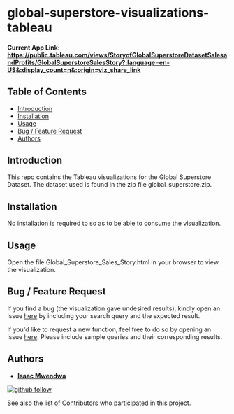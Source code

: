 # global-superstore-visualizations-tableau

#### Current App Link: https://public.tableau.com/views/StoryofGlobalSuperstoreDatasetSalesandProfits/GlobalSuperstoreSalesStory?:language=en-US&:display_count=n&:origin=viz_share_link

## Table of Contents
* [Introduction](#Introduction)
* [Installation](#Installation)
* [Usage](#Usage)
* [Bug / Feature Request](#Bug--Feature-Request)
* [Authors](#Authors)

## Introduction
This repo contains the Tableau visualizations for the Global Superstore Dataset. The dataset used is found in the zip file global_superstore.zip.

## Installation
No installation is required to so as to be able to consume the visualization.

## Usage
Open the file Global_Superstore_Sales_Story.html in your browser to view the visualization.

## Bug / Feature Request
If you find a bug (the visualization gave undesired results), kindly open an issue [here](https://github.com/IsaacMwendwa/global-superstore-visualizations-tableau/issues/new) by including your search query and the expected result.

If you'd like to request a new function, feel free to do so by opening an issue [here](https://github.com/IsaacMwendwa/global-superstore-visualizations-tableau/issues/new). Please include sample queries and their corresponding results.


## Authors

* **[Isaac Mwendwa](https://github.com/IsaacMwendwa)**
    
[![github follow](https://img.shields.io/github/followers/IsaacMwendwa?label=Follow_on_GitHub)](https://github.com/IsaacMwendwa)


See also the list of [Contributors](https://github.com/IsaacMwendwa/global-superstore-visualizations-tableau/contributors) who participated in this project.

